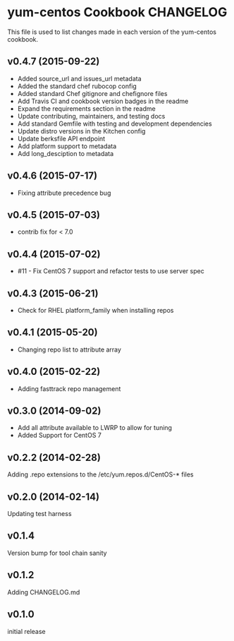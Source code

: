 yum-centos Cookbook CHANGELOG
======================
This file is used to list changes made in each version of the yum-centos cookbook.

v0.4.7 (2015-09-22)
-------------------
- Added source_url and issues_url metadata
- Added the standard chef rubocop config
- Added standard Chef gitignore and chefignore files
- Add Travis CI and cookbook version badges in the readme
- Expand the requirements section in the readme
- Update contributing, maintainers, and testing docs
- Add standard Gemfile with testing and development dependencies
- Update distro versions in the Kitchen config
- Update berksfile API endpoint
- Add platform support to metadata
- Add long_desciption to metadata

v0.4.6 (2015-07-17)
-------------------
- Fixing attribute precedence bug

v0.4.5 (2015-07-03)
-------------------
- contrib fix for < 7.0

v0.4.4 (2015-07-02)
-------------------
- #11 - Fix CentOS 7 support and refactor tests to use server spec

v0.4.3 (2015-06-21)
-------------------
- Check for RHEL platform_family when installing repos

v0.4.1 (2015-05-20)
-------------------
- Changing repo list to attribute array

v0.4.0 (2015-02-22)
-------------------
- Adding fasttrack repo management

v0.3.0 (2014-09-02)
-------------------
- Add all attribute available to LWRP to allow for tuning
- Added Support for CentOS 7

v0.2.2 (2014-02-28)
-------------------
Adding .repo extensions to the /etc/yum.repos.d/CentOS-* files


v0.2.0 (2014-02-14)
-------------------
Updating test harness


v0.1.4
------
Version bump for tool chain sanity


v0.1.2
------
Adding CHANGELOG.md


v0.1.0
------
initial release
